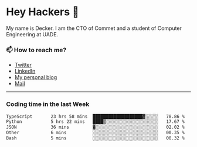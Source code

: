 # Hey Hackers 👋

My name is Decker. I am the CTO of Commet and a student of Computer Engineering at UADE.

### 📫 How to reach me?
- [Twitter](https://x.com/0xDecker) 
- [LinkedIn](https://www.linkedin.com/in/decker-urbano/) 
- [My personal blog](http://decker.sh) 
- [Mail](mailto:me@decker.sh)

---

### Coding time in the last Week

<!--START_SECTION:waka-->

```txt
TypeScript       23 hrs 58 mins  ███████████████████▓░░░░░   78.86 %
Python           5 hrs 22 mins   ████▒░░░░░░░░░░░░░░░░░░░░   17.67 %
JSON             36 mins         ▓░░░░░░░░░░░░░░░░░░░░░░░░   02.02 %
Other            6 mins          ░░░░░░░░░░░░░░░░░░░░░░░░░   00.35 %
Bash             5 mins          ░░░░░░░░░░░░░░░░░░░░░░░░░   00.32 %
```

<!--END_SECTION:waka-->
